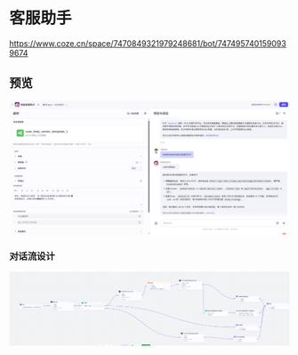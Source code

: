 # 客服助手

https://www.coze.cn/space/7470849321979248681/bot/7474957401590939674



## 预览

![image-20250528150213223](./img/customerHelper/image-20250528150213223.png)



### 对话流设计

![image-20250528150323887](./img/customerHelper/image-20250528150323887.png)


